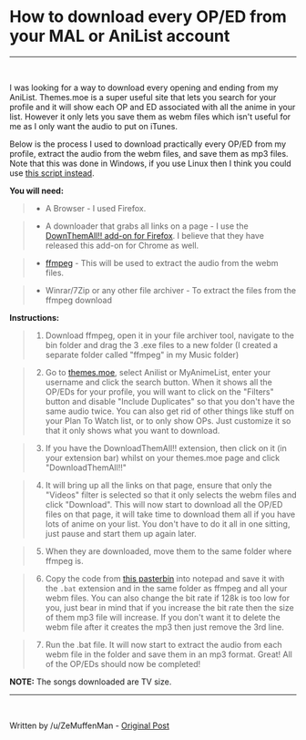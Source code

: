 # **How to download every OP/ED from your MAL or AniList account**

---

&nbsp;

I was looking for a way to download every opening and ending from my AniList. Themes.moe is a super useful site that lets you search for your profile and it will show each OP and ED associated with all the anime in your list. However it only lets you save them as webm files which isn't useful for me as I only want the audio to put on iTunes.

Below is the process I used to download practically every OP/ED from my profile, extract the audio from the webm files, and save them as mp3 files. Note that this was done in Windows, if you use Linux then I think you could use [this script instead](https://bytefreaks.net/gnulinux/bash/ffmpeg-extract-audio-from-webm-to-mp3).

**You will need:**

  > - A Browser - I used Firefox.

  > - A downloader that grabs all links on a page - I use the [DownThemAll!! add-on for Firefox](https://addons.mozilla.org/en-US/firefox/addon/downthemall/). I believe that they have released this add-on for Chrome as well.

  > - [ffmpeg](https://ffmpeg.zeranoe.com/builds/) - This will be used to extract the audio from the webm files.

  > - Winrar/7Zip or any other file archiver - To extract the files from the ffmpeg download

**Instructions:**

  > 1. Download ffmpeg, open it in your file archiver tool, navigate to the bin folder and drag the 3 .exe files to a new folder (I created a separate folder called "ffmpeg" in my Music folder)

  > 2. Go to [themes.moe](https://themes.moe/), select Anilist or MyAnimeList, enter your username and click the search button. When it shows all the OP/EDs for your profile, you will want to click on the "Filters" button and disable "Include Duplicates" so that you don't have the same audio twice. You can also get rid of other things like stuff on your Plan To Watch list, or to only show OPs. Just customize it so that it only shows what you want to download.

  > 3. If you have the DownloadThemAll!! extension, then click on it (in your extension bar) whilst on your themes.moe page and click "DownloadThemAll!!"

  > 4. It will bring up all the links on that page, ensure that only the "Videos" filter is selected so that it only selects the webm files and click "Download". This will now start to download all the OP/ED files on that page, it will take time to download them all if you have lots of anime on your list. You don't have to do it all in one sitting, just pause and start them up again later.

  > 5. When they are downloaded, move them to the same folder where ffmpeg is.

  > 6. Copy the code from [this pasterbin](https://pastebin.com/wH0PScSf) into notepad and save it with the `.bat` extension and in the same folder as ffmpeg and all your webm files. You can also change the bit rate if 128k is too low for you, just bear in mind that if you increase the bit rate then the size of them mp3 file will increase. If you don't want it to delete the webm file after it creates the mp3 then just remove the 3rd line.

  > 7. Run the .bat file. It will now start to extract the audio from each webm file in the folder and save them in an mp3 format.
Great! All of the OP/EDs should now be completed!


**NOTE:** The songs downloaded are TV size.

---

&nbsp;

Written by /u/ZeMuffenMan - [Original Post](https://www.reddit.com/r/animepiracy/comments/d44j33/tutorial_how_to_download_every_oped_in_your/)

&nbsp;
